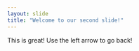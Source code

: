 ```yaml
---
layout: slide
title: "Welcome to our second slide!"
---
```

This is great!
Use the left arrow to go back!
